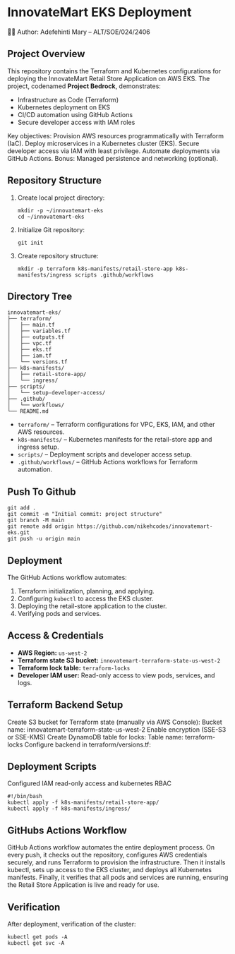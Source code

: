# InnovateMart EKS Deployment

🧑‍💻 Author: Adefehinti Mary – ALT/SOE/024/2406

## Project Overview
This repository contains the Terraform and Kubernetes configurations for deploying the InnovateMart Retail Store Application on AWS EKS. The project, codenamed **Project Bedrock**, demonstrates:

- Infrastructure as Code (Terraform)
- Kubernetes deployment on EKS
- CI/CD automation using GitHub Actions
- Secure developer access with IAM roles

Key objectives:
Provision AWS resources programmatically with Terraform (IaC).
Deploy microservices in a Kubernetes cluster (EKS).
Secure developer access via IAM with least privilege.
Automate deployments via GitHub Actions.
Bonus: Managed persistence and networking (optional).

## Repository Structure

1. Create local project directory:
   ```
   mkdir -p ~/innovatemart-eks
   cd ~/innovatemart-eks
2. Initialize Git repository:
   ```
   git init
3. Create repository structure:
   ```
   mkdir -p terraform k8s-manifests/retail-store-app k8s-manifests/ingress scripts .github/workflows

## Directory Tree
```
innovatemart-eks/
├── terraform/
│   ├── main.tf
│   ├── variables.tf
│   ├── outputs.tf
│   ├── vpc.tf
│   ├── eks.tf
│   ├── iam.tf
│   └── versions.tf
├── k8s-manifests/
│   ├── retail-store-app/
│   └── ingress/
├── scripts/
│   └── setup-developer-access/
├── .github/
│   └── workflows/
└── README.md
```

- `terraform/` – Terraform configurations for VPC, EKS, IAM, and other AWS resources.
- `k8s-manifests/` – Kubernetes manifests for the retail-store app and ingress setup.
- `scripts/` – Deployment scripts and developer access setup.
- `.github/workflows/` – GitHub Actions workflows for Terraform automation.
## Push To Github
```
git add .
git commit -m "Initial commit: project structure"
git branch -M main
git remote add origin https://github.com/nikehcodes/innovatemart-eks.git
git push -u origin main
```
## Deployment
The GitHub Actions workflow automates:

1. Terraform initialization, planning, and applying.
2. Configuring `kubectl` to access the EKS cluster.
3. Deploying the retail-store application to the cluster.
4. Verifying pods and services.

## Access & Credentials
- **AWS Region:** `us-west-2`
- **Terraform state S3 bucket:** `innovatemart-terraform-state-us-west-2`
- **Terraform lock table:** `terraform-locks`
- **Developer IAM user:** Read-only access to view pods, services, and logs.

## Terraform Backend Setup
Create S3 bucket for Terraform state (manually via AWS Console):
Bucket name: innovatemart-terraform-state-us-west-2
Enable encryption (SSE-S3 or SSE-KMS)
Create DynamoDB table for locks:
Table name: terraform-locks
Configure backend in terraform/versions.tf:

## Deployment Scripts
Configured IAM read-only access and kubernetes RBAC
```
#!/bin/bash
kubectl apply -f k8s-manifests/retail-store-app/
kubectl apply -f k8s-manifests/ingress/
```
## GitHubs Actions Workflow
GitHub Actions workflow automates the entire deployment process. On every push, it checks out the repository, configures AWS credentials securely, and runs Terraform to provision the infrastructure. Then it installs kubectl, sets up access to the EKS cluster, and deploys all Kubernetes manifests. Finally, it verifies that all pods and services are running, ensuring the Retail Store Application is live and ready for use.


## Verification
After deployment, verification of the cluster:

```
kubectl get pods -A
kubectl get svc -A

